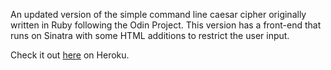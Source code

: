 An updated version of the simple command line caesar cipher originally written in Ruby following the Odin Project.
This version has a front-end that runs on Sinatra with some HTML additions to restrict the user input.

Check it out [here]() on Heroku.
